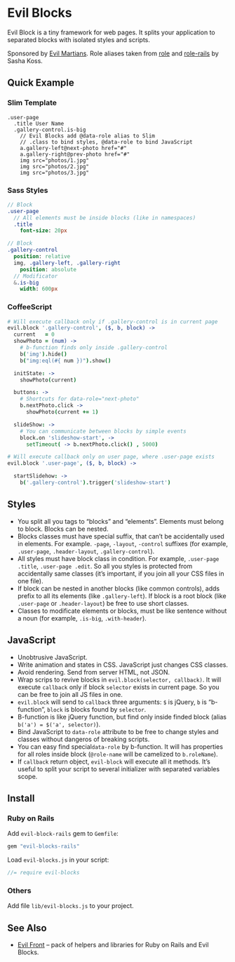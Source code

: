 # Evil Blocks

Evil Block is a tiny framework for web pages. It splits your application
to separated blocks with isolated styles and scripts.

Sponsored by [Evil Martians](http://evilmartians.com/).
Role aliases taken from [role](https://github.com/kossnocorp/role)
and [role-rails](https://github.com/kossnocorp/role-rails) by Sasha Koss.

## Quick Example

### Slim Template

```haml
.user-page
  .title User Name
  .gallery-control.is-big
    // Evil Blocks add @data-role alias to Slim
    // .class to bind styles, @data-role to bind JavaScript
    a.gallery-left@next-photo href="#"
    a.gallery-right@prev-photo href="#"
    img src="photos/1.jpg"
    img src="photos/2.jpg"
    img src="photos/3.jpg"
```

### Sass Styles

```sass
// Block
.user-page
  // All elements must be inside blocks (like in namespaces)
  .title
    font-size: 20px

// Block
.gallery-control
  position: relative
  img, .gallery-left, .gallery-right
    position: absolute
  // Modificator
  &.is-big
    width: 600px
```

### CoffeeScript

```coffee
# Will execute callback only if .gallery-control is in current page
evil.block '.gallery-control', ($, b, block) ->
  current   = 0
  showPhoto = (num) ->
    # b-function finds only inside .gallery-control
    b('img').hide()
    b("img:eql(#{ num })").show()

  initState: ->
    showPhoto(current)

  buttons: ->
    # Shortcuts for data-role="next-photo"
    b.nextPhoto.click ->
      showPhoto(current += 1)

  slideShow: ->
    # You can communicate between blocks by simple events
    block.on 'slideshow-start', ->
      setTimeout( -> b.nextPhoto.click() , 5000)

# Will execute callback only on user page, where .user-page exists
evil.block '.user-page', ($, b, block) ->

  startSlidehow: ->
    b('.gallery-control').trigger('slideshow-start')
```

## Styles

* You split all you tags to “blocks” and “elements”. Elements must belong
  to block. Blocks can be nested.
* Blocks classes must have special suffix, that can’t be accidentally used
  in elements. For example. `-page`, `-layout`, `-control` suffixes
  (for example, `.user-page`, `.header-layout`, `.gallery-control`).
* All styles must have block class in condition. For example,
  `.user-page .title`, `.user-page .edit`. So all you styles is protected
  from accidentally same classes (it’s important, if you join all your CSS files
  in one file).
* If block can be nested in another blocks (like common controls), adds prefix
  to all its elements (like `.gallery-left`). If block is a root block
  (like `.user-page` or `.header-layout`) be free to use short classes.
* Classes to modificate elements or blocks, must be like sentence without a noun
  (for example, `.is-big`, `.with-header`).

## JavaScript

* Unobtrusive JavaScript.
* Write animation and states in CSS. JavaScript just changes CSS classes.
* Avoid rendering. Send from server HTML, not JSON.
* Wrap scrips to revive blocks in `evil.block(selector, callback)`.
  It will execute `callback` only if block `selector` exists in current page.
  So you can be free to join all JS files in one.
* `evil.block` will send to `callback` three arguments: `$` is jQuery,
  `b` is “b-function”, `block` is blocks found by `selector`.
* B-function is like jQuery function, but find only inside finded block
  (alias `b('a') = $('a', selector)`).
* Bind JavaScript to `data-role` attribute to be free to change styles
  and classes without dangeros of breaking scripts.
* You can easy find special`data-role` by b-function. It will has properties
  for all roles inside block (`@role-name` will be camelized to `b.roleName`).
* If `callback` return object, `evil-block` will execute all it methods.
  It’s useful to split your script to several initializer with separated
  variables scope.

## Install

### Ruby on Rails

Add `evil-block-rails` gem to `Gemfile`:
```ruby
gem "evil-blocks-rails"
```

Load `evil-blocks.js` in your script:
```js
//= require evil-blocks
```

### Others

Add file `lib/evil-blocks.js` to your project.

## See Also

* [Evil Front](https://github.com/ai/evil-front) – pack of helpers and libraries
  for Ruby on Rails and Evil Blocks.
